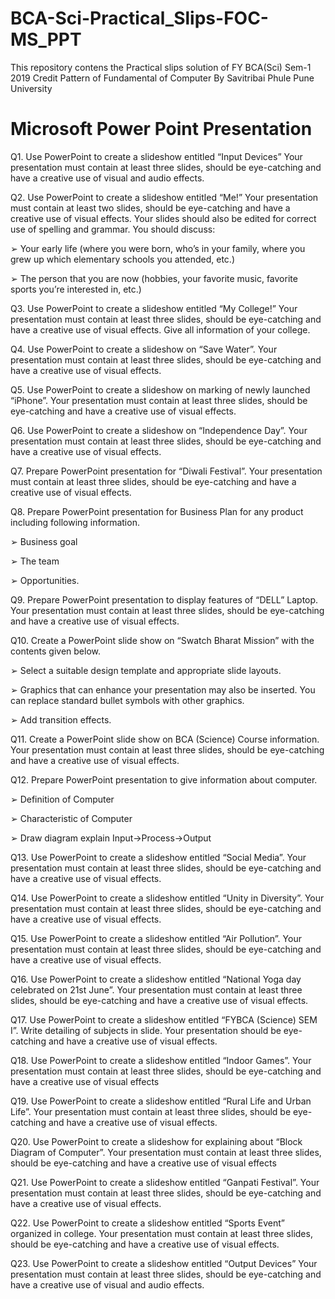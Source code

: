 # BCA-Sci-Practical_Slips-FOC-MS_PPT

This repository contens the Practical slips solution of FY BCA(Sci) Sem-1 2019 Credit Pattern of Fundamental of Computer By Savitribai Phule Pune University

# Microsoft Power Point Presentation

Q1. Use PowerPoint to create a slideshow entitled “Input Devices” Your presentation must contain at least three slides, should be eye-catching and have a creative use of visual and audio effects.

Q2. Use PowerPoint to create a slideshow entitled “Me!” Your presentation must contain at least two slides, should be eye-catching and have a creative use of visual effects. Your slides should also be edited for correct use of spelling and grammar.
You should discuss:

➢ Your early life (where you were born, who’s in your family, where you grew up which elementary schools you attended, etc.)

➢ The person that you are now (hobbies, your favorite music, favorite sports you’re interested in, etc.)

Q3. Use PowerPoint to create a slideshow entitled “My College!” Your presentation must contain at least three slides, should be eye-catching and have a creative use of visual effects. Give all information of your college.

Q4. Use PowerPoint to create a slideshow on “Save Water”. Your presentation must contain at least three slides, should be eye-catching and have a creative use of visual effects.

Q5. Use PowerPoint to create a slideshow on marking of newly launched “iPhone”. Your presentation must contain at least three slides, should be eye-catching and have a creative use of visual effects.

Q6. Use PowerPoint to create a slideshow on “Independence Day”. Your presentation must contain at least three slides, should be eye-catching and have a creative use of visual effects.

Q7. Prepare PowerPoint presentation for “Diwali Festival”. Your presentation must contain at least three slides, should be eye-catching and have a creative use of visual effects.

Q8. Prepare PowerPoint presentation for Business Plan for any product including following information. 

➢ Business goal 

➢ The team 

➢ Opportunities.

Q9. Prepare PowerPoint presentation to display features of “DELL” Laptop. Your presentation must contain at least three slides, should be eye-catching and have a creative use of visual effects.

Q10. Create a PowerPoint slide show on “Swatch Bharat Mission” with the contents given below. 

➢ Select a suitable design template and appropriate slide layouts. 

➢ Graphics that can enhance your presentation may also be inserted. You can replace standard bullet symbols with other graphics. 

➢ Add transition effects.

Q11. Create a PowerPoint slide show on BCA (Science) Course information. Your presentation must contain at least three slides, should be eye-catching and have a creative use of visual effects.

Q12. Prepare PowerPoint presentation to give information about computer.

➢ Definition of Computer 

➢ Characteristic of Computer 

➢ Draw diagram explain Input->Process->Output

Q13. Use PowerPoint to create a slideshow entitled “Social Media”. Your presentation must contain at least three slides, should be eye-catching and have a creative use of visual effects.

Q14. Use PowerPoint to create a slideshow entitled “Unity in Diversity”. Your presentation must contain at least three slides, should be eye-catching and have a creative use of visual effects. 

Q15. Use PowerPoint to create a slideshow entitled “Air Pollution”. Your presentation must contain at least three slides, should be eye-catching and have a creative use of visual effects.

Q16. Use PowerPoint to create a slideshow entitled “National Yoga day celebrated on 21st June”. Your presentation must contain at least three slides, should be eye-catching and have a creative use of visual effects.

Q17. Use PowerPoint to create a slideshow entitled “FYBCA (Science) SEM I”. Write detailing of subjects in slide. Your presentation should be eye-catching and have a creative use of visual effects.

Q18. Use PowerPoint to create a slideshow entitled “Indoor Games”. Your presentation must contain at least three slides, should be eye-catching and have a creative use of visual effects

Q19. Use PowerPoint to create a slideshow entitled “Rural Life and Urban Life”. Your presentation must contain at least three slides, should be eye-catching and have a creative use of visual effects.

Q20. Use PowerPoint to create a slideshow for explaining about “Block Diagram of Computer”. Your presentation must contain at least three slides, should be eye-catching and have a creative use of visual effects

Q21. Use PowerPoint to create a slideshow entitled “Ganpati Festival”. Your presentation must contain at least three slides, should be eye-catching and have a creative use of visual effects.

Q22. Use PowerPoint to create a slideshow entitled “Sports Event” organized in college. Your presentation must contain at least three slides, should be eye-catching and have a creative use of visual effects.

Q23. Use PowerPoint to create a slideshow entitled “Output Devices” Your presentation must contain at least three slides, should be eye-catching and have a creative use of visual and audio effects.
